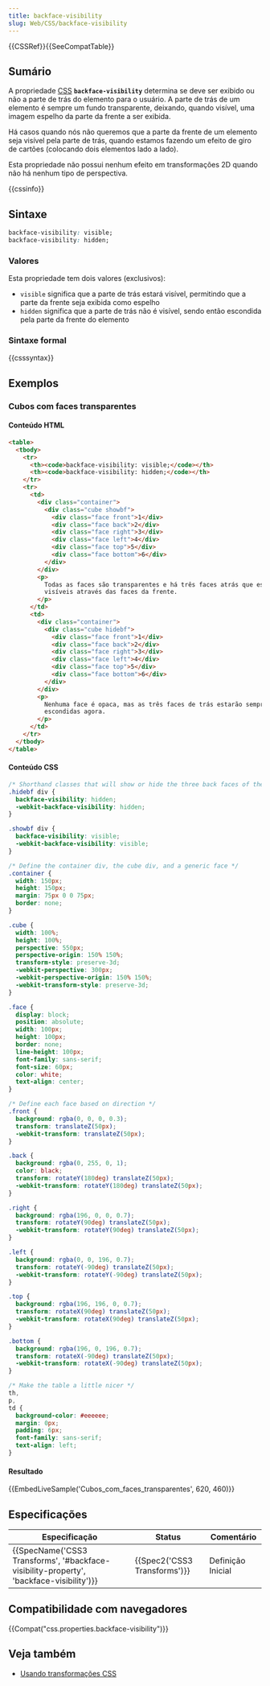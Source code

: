 ```yaml
---
title: backface-visibility
slug: Web/CSS/backface-visibility
---
```


{{CSSRef}}{{SeeCompatTable}}

## Sumário

A propriedade [CSS](/pt-BR/docs/CSS) **`backface-visibility`** determina se deve ser exibido ou não a parte de trás do elemento para o usuário. A parte de trás de um elemento é sempre um fundo transparente, deixando, quando visível, uma imagem espelho da parte da frente a ser exibida.

Há casos quando nós não queremos que a parte da frente de um elemento seja visível pela parte de trás, quando estamos fazendo um efeito de giro de cartões (colocando dois elementos lado a lado).

Esta propriedade não possui nenhum efeito em transformações 2D quando não há nenhum tipo de perspectiva.

{{cssinfo}}

## Sintaxe

```css
backface-visibility: visible;
backface-visibility: hidden;
```

### Valores

Esta propriedade tem dois valores (exclusivos):

- `visible` significa que a parte de trás estará visível, permitindo que a parte da frente seja exibida como espelho
- `hidden` significa que a parte de trás não é visível, sendo então escondida pela parte da frente do elemento

### Sintaxe formal

{{csssyntax}}

## Exemplos

### Cubos com faces transparentes

#### Conteúdo HTML

```html
<table>
  <tbody>
    <tr>
      <th><code>backface-visibility: visible;</code></th>
      <th><code>backface-visibility: hidden;</code></th>
    </tr>
    <tr>
      <td>
        <div class="container">
          <div class="cube showbf">
            <div class="face front">1</div>
            <div class="face back">2</div>
            <div class="face right">3</div>
            <div class="face left">4</div>
            <div class="face top">5</div>
            <div class="face bottom">6</div>
          </div>
        </div>
        <p>
          Todas as faces são transparentes e há três faces atrás que estão
          visíveis através das faces da frente.
        </p>
      </td>
      <td>
        <div class="container">
          <div class="cube hidebf">
            <div class="face front">1</div>
            <div class="face back">2</div>
            <div class="face right">3</div>
            <div class="face left">4</div>
            <div class="face top">5</div>
            <div class="face bottom">6</div>
          </div>
        </div>
        <p>
          Nenhuma face é opaca, mas as três faces de trás estarão sempre
          escondidas agora.
        </p>
      </td>
    </tr>
  </tbody>
</table>
```

#### Conteúdo CSS

```css
/* Shorthand classes that will show or hide the three back faces of the "cube" */
.hidebf div {
  backface-visibility: hidden;
  -webkit-backface-visibility: hidden;
}

.showbf div {
  backface-visibility: visible;
  -webkit-backface-visibility: visible;
}

/* Define the container div, the cube div, and a generic face */
.container {
  width: 150px;
  height: 150px;
  margin: 75px 0 0 75px;
  border: none;
}

.cube {
  width: 100%;
  height: 100%;
  perspective: 550px;
  perspective-origin: 150% 150%;
  transform-style: preserve-3d;
  -webkit-perspective: 300px;
  -webkit-perspective-origin: 150% 150%;
  -webkit-transform-style: preserve-3d;
}

.face {
  display: block;
  position: absolute;
  width: 100px;
  height: 100px;
  border: none;
  line-height: 100px;
  font-family: sans-serif;
  font-size: 60px;
  color: white;
  text-align: center;
}

/* Define each face based on direction */
.front {
  background: rgba(0, 0, 0, 0.3);
  transform: translateZ(50px);
  -webkit-transform: translateZ(50px);
}

.back {
  background: rgba(0, 255, 0, 1);
  color: black;
  transform: rotateY(180deg) translateZ(50px);
  -webkit-transform: rotateY(180deg) translateZ(50px);
}

.right {
  background: rgba(196, 0, 0, 0.7);
  transform: rotateY(90deg) translateZ(50px);
  -webkit-transform: rotateY(90deg) translateZ(50px);
}

.left {
  background: rgba(0, 0, 196, 0.7);
  transform: rotateY(-90deg) translateZ(50px);
  -webkit-transform: rotateY(-90deg) translateZ(50px);
}

.top {
  background: rgba(196, 196, 0, 0.7);
  transform: rotateX(90deg) translateZ(50px);
  -webkit-transform: rotateX(90deg) translateZ(50px);
}

.bottom {
  background: rgba(196, 0, 196, 0.7);
  transform: rotateX(-90deg) translateZ(50px);
  -webkit-transform: rotateX(-90deg) translateZ(50px);
}

/* Make the table a little nicer */
th,
p,
td {
  background-color: #eeeeee;
  margin: 0px;
  padding: 6px;
  font-family: sans-serif;
  text-align: left;
}
```

#### Resultado

{{EmbedLiveSample('Cubos_com_faces_transparentes', 620, 460)}}

## Especificações

| Especificação                                                                           | Status                       | Comentário        |
| --------------------------------------------------------------------------------------- | ---------------------------- | ----------------- |
| {{SpecName('CSS3 Transforms', '#backface-visibility-property', 'backface-visibility')}} | {{Spec2('CSS3 Transforms')}} | Definição Inicial |

## Compatibilidade com navegadores

{{Compat("css.properties.backface-visibility")}}

## Veja também

- [Usando transformações CSS](/pt-BR/docs/CSS/Using_CSS_transforms)
